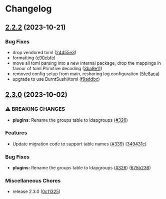# Changelog

## [2.2.2](https://github.com/glauth/glauth/compare/v2.2.1...v2.2.2) (2023-10-21)


### Bug Fixes

* drop vendored toml ([24455e3](https://github.com/glauth/glauth/commit/24455e39889716ce7ae1e7e8a7dacfa7d4c96080))
* formatting ([c90cbfe](https://github.com/glauth/glauth/commit/c90cbfe5fb090fc19a55d64e01cd0e31c38bf2f0))
* move all toml parsing into a new internal package, drop the mappings in favour of toml.Primitive decoding ([3ba8e11](https://github.com/glauth/glauth/commit/3ba8e1113217be647d240261322453d213ea7da4))
* removed config setup from main, reshoring log configuration ([5fe8aca](https://github.com/glauth/glauth/commit/5fe8aca852bdfe7e375ea99b87074bae35fc3407))
* upgrade to use BurntSushi/toml ([f9addbc](https://github.com/glauth/glauth/commit/f9addbc2c5b13ccc2779dbabc4c55bc8706f53d6))

## [2.3.0](https://github.com/glauth/glauth/compare/v2.2.0...v2.3.0) (2023-10-02)


### ⚠ BREAKING CHANGES

* **plugins:** Rename the groups table to ldapgroups ([#326](https://github.com/glauth/glauth/issues/326))

### Features

* Update migration code to support table names ([#339](https://github.com/glauth/glauth/issues/339)) ([349431c](https://github.com/glauth/glauth/commit/349431c6caa0388d17ab987621eb9be5f019155e))


### Bug Fixes

* **plugins:** Rename the groups table to ldapgroups ([#326](https://github.com/glauth/glauth/issues/326)) ([675b236](https://github.com/glauth/glauth/commit/675b236328a21a65daa7876a1a3c6900b85b1964))


### Miscellaneous Chores

* release 2.3.0 ([0c11325](https://github.com/glauth/glauth/commit/0c11325a2482d5067c805a4c7ed948a5e337b8f8))
